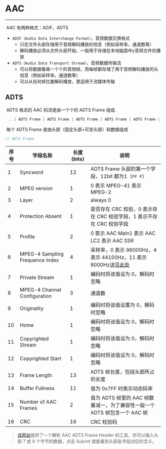 # AAC

---

​		AAC 有两种格式：ADIF，ADTS

- `ADIF（Audio Data Interchange Format）`，音频数据交换格式
  - 只在文件头部存储用于音频解码播放的信息（例如采样率，通道数等）
  - 解码播放必须从文件头部开始，一般用于存储在本地磁盘中y音频文件的播放
- `ADTS（Audio Data Transport Stream）`，音频数据传输流
  - 可以将数据看做一个个的音频帧，而每帧都存储了用于音频解码播放的头信息（例如采样率，通道数等）
  - 可以从任何帧位置解码播放，更适用于流媒体传输



## ADTS

​		ADTS 格式的 AAC 码流是由一个个的 ADTS Frame 组成.

```c
 ...| ADTS Frame | ADTS Frame | ADTS Frame | ADTS Frame | ADTS Frame |...
```

​		每个 ADTS Frame 是由头部（固定头部+可变头部）和数据组成

```c
// ADTS Frame
```

| 序号 | 字段名称                        | 长度 (bits) | 说明                                                         |
| ---- | ------------------------------- | ----------- | ------------------------------------------------------------ |
| 1    | Syncword                        | 12          | ADTS Frame 头部的第一个字段，12bit 都为1（`FF F`）           |
| 2    | MPEG version                    | 1           | 0 表示 MPEG-41 表示 MPEG-2                                   |
| 3    | Layer                           | 2           | always 0                                                     |
| 4    | Protection Absent               | 1           | 是否存在 CRC 校验，0 表示存在 CRC 校验字段，1 表示不存在 CRC 校验字段 |
| 5    | Profile                         | 2           | 0 表示 AAC Main1 表示 AAC LC2 表示 AAC SSR                   |
| 6    | MPEG-4 Sampling Frequence Index | 4           | 采样率，0 表示 96000Hz，4 表示 44100Hz，11 表示 8000Hz[详见此处](https://wiki.multimedia.cx/index.php/MPEG-4_Audio#Sampling_Frequencies) |
| 7    | Private Stream                  | 1           | 编码时将该值设为 0，解码时忽略                               |
| 8    | MPEG-4 Channel Configuration    | 3           | 通道数                                                       |
| 9    | Originality                     | 1           | 编码时将该值设置为 0，解码时忽略                             |
| 10   | Home                            | 1           | 编码时将该值设为 0，解码时忽略                               |
| 11   | Copyrighted Stream              | 1           | 编码时将该值设为 0，解码时忽略                               |
| 12   | Copyrighted Start               | 1           | 编码时将该值设为 0，解码时忽略                               |
| 13   | Frame Length                    | 13          | ADTS 帧长度，包括头部所占的长度                              |
| 14   | Buffer Fullness                 | 11          | 值为 0x7FF 时表示动态码率                                    |
| 15   | Number of AAC Frames            | 2           | 值为 ADTS 帧里的 AAC 帧数量减一，为了兼容性一般一个 ADTS 帧包含一个 AAC 帧 |
| 16   | CRC                             | 16          | CRC 校验码                                                   |

> [该网站](https://www.p23.nl/projects/aac-header/)提供了一个解析 AAC ADTS Frame Header 的工具，你可以输入头部 7 或 9 个字节的数据，点击 Submit 就能看到头部各字段对应的含义。